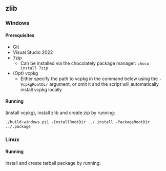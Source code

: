 ## zlib

### Windows

#### Prerequisites

- Git
- Visual Studio 2022
- 7zip
  - Can be installed via the chocolately package manager: `choco install 7zip`
- (Opt) vcpkg
  - Either specify the path to vcpkg in the command below using the `-VcpkgRootDir` argument, or omit it and the script will automatically install vcpkg locally

#### Running

(install vcpkg), install zlib and create zip by running:

`./build-windows.ps1 -InstallRootDir ../.install -PackageRootDir ../.package`

### Linux

#### Running

Install and create tarball package by running:

